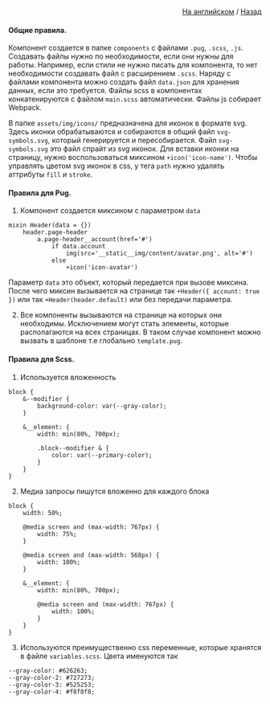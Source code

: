 <p align="right">
    <a href="en.md">На английском</a> / <a href="../README.md">Назад</a>
</p>

#### Общие правила.
Компонент создается в папке `components` c файлами `.pug`, `.scss`, `.js`. Создавать файлы нужно по необходимости, если они нужны для работы. Например, если стили не нужно писать для компонента, то нет необходимости создавать файл с расширением `.scss`. Наряду с файлами компонента можно создать файл `data.json` для хранения данных, если это требуется. Файлы scss в компонентах конкатенируются с файлом `main.scss` автоматически. Файлы js собирает Webpack.

В папке `assets/img/icons/` предназначена для иконок в формате svg. Здесь иконки обрабатываются и собираются в общий файл `svg-symbols.svg`, который генерируется и пересобирается. Файл `svg-symbols.svg` это файл спрайт из svg иконок.
Для вставки иконки на страницу, нужно воспользоваться миксином `+icon('icon-name')`.
Чтобы управлять цветом svg иконок в css, у тега `path` нужно удалять аттрибуты `fill` и `stroke`.

#### Правила для Pug.
1) Компонент создается миксином с параметром `data`
```commandline
mixin Header(data = {})
    header.page-header
        a.page-header__account(href='#')
            if data.account
                img(src='__static__img/content/avatar.png', alt='#')
            else
                +icon('icon-avatar')
```
Параметр `data` это объект, который передается при вызове миксина. После чего миксин вызывается на странице так `+Header({ account: true })` или так `+Header(header.default)` или без передачи параметра.

2) Все компоненты вызываются на странице на которых они необходимы. Исключением могут стать элементы, которые располагаются на всех страницах. В таком случае компонент можно вызвать в шаблоне т.е глобально `template.pug`.

#### Правила для Scss.
1) Используется вложенность
```commandline
block {
    &--modifier {
        background-color: var(--gray-color);
    }

    &__element: {
        width: min(80%, 700px);

        .block--modifier & {
            color: var(--primary-color);
        }
    }
}
```
2) Медиа запросы пишутся вложенно для каждого блока
```commandline
block {
    width: 50%;

    @media screen and (max-width: 767px) {
        width: 75%;
    }

    @media screen and (max-width: 568px) {
        width: 100%;
    }

    &__element: {
        width: min(80%, 700px);

        @media screen and (max-width: 767px) {
            width: 100%;
        }
    }
}
```
3) Используются преимущественно css переменные, которые хранятся в файле `variables.scss`. Цвета именуются так
```commandline
--gray-color: #626263;
--gray-color-2: #727273;
--gray-color-3: #525253;
--gray-color-4: #f8f8f8;
```